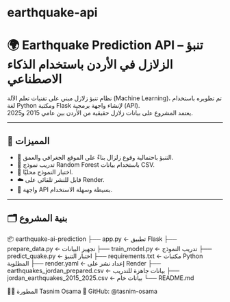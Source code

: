 # earthquake-api
# 🌍 Earthquake Prediction API – تنبؤ الزلازل في الأردن باستخدام الذكاء الاصطناعي

نظام تنبؤ زلازل مبني على تقنيات تعلم الآلة (Machine Learning)، تم تطويره باستخدام لغة Python ومكتبة Flask لإنشاء واجهة برمجية (API).  
يعتمد المشروع على بيانات زلازل حقيقية من الأردن بين عامي 2015 و2025.

---

## 📌 المميزات

- 🔮 التنبؤ باحتمالية وقوع زلزال بناءً على الموقع الجغرافي والعمق.
- 🧠 تدريب نموذج Random Forest باستخدام بيانات CSV.
- 🧪 اختبار النموذج محليًا.
- ☁️ قابل للنشر تلقائي على Render.
- 📡 واجهة API بسيطة وسهلة الاستخدام.

---

## 🗂️ بنية المشروع

📦 earthquake-ai-prediction
├── app.py ← تطبيق Flask
├── prepare_data.py ← تجهيز البيانات
├── train_model.py ← تدريب النموذج
├── predict_quake.py ← اختبار التنبؤ
├── requirements.txt ← مكتبات Python المطلوبة
├── render.yaml ← إعداد نشر على Render
├── earthquakes_jordan_prepared.csv ← بيانات جاهزة للتدريب
├── jordan_earthquakes_2015_2025.csv ← بيانات خام
└── README.md


👩‍💻 المطورة
Tasnim Osama
🔗 GitHub: @tasnim-osama
